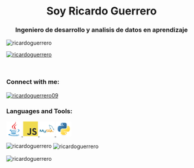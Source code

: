 <h1 align="center">Soy Ricardo Guerrero</h1>
<h3 align="center">Ingeniero de desarrollo y analisis de datos en aprendizaje</h3>

<p align="left"> <img src="https://komarev.com/ghpvc/?username=ricardoguerrero&label=Profile%20views&color=0e75b6&style=flat" alt="ricardoguerrero" /> </p>

<p align="left"> <a href="https://github.com/ryo-ma/github-profile-trophy"><img src="https://github-profile-trophy.vercel.app/?username=ricardoguerrero" alt="ricardoguerrero" /></a> </p>

<p align="left"> <a href="https://twitter.com/" target="blank"><img src="https://img.shields.io/twitter/follow/?logo=twitter&style=for-the-badge" alt="" /></a> </p>

<h3 align="left">Connect with me:</h3>
<p align="left">
<a href="https://linkedin.com/in/ricardoguerrero09" target="blank"><img align="center" src="https://raw.githubusercontent.com/rahuldkjain/github-profile-readme-generator/master/src/images/icons/Social/linked-in-alt.svg" alt="ricardoguerrero09" height="30" width="40" /></a>
</p>

<h3 align="left">Languages and Tools:</h3>
<p align="left"> <a href="https://www.java.com" target="_blank" rel="noreferrer"> <img src="https://raw.githubusercontent.com/devicons/devicon/master/icons/java/java-original.svg" alt="java" width="40" height="40"/> </a> <a href="https://developer.mozilla.org/en-US/docs/Web/JavaScript" target="_blank" rel="noreferrer"> <img src="https://raw.githubusercontent.com/devicons/devicon/master/icons/javascript/javascript-original.svg" alt="javascript" width="40" height="40"/> </a> <a href="https://www.mysql.com/" target="_blank" rel="noreferrer"> <img src="https://raw.githubusercontent.com/devicons/devicon/master/icons/mysql/mysql-original-wordmark.svg" alt="mysql" width="40" height="40"/> </a> <a href="https://www.python.org" target="_blank" rel="noreferrer"> <img src="https://raw.githubusercontent.com/devicons/devicon/master/icons/python/python-original.svg" alt="python" width="40" height="40"/> </a> </p>

<p><img align="left" src="https://github-readme-stats.vercel.app/api/top-langs?username=ricardoguerrero&show_icons=true&locale=en&layout=compact" alt="ricardoguerrero" /></p>

<p>&nbsp;<img align="center" src="https://github-readme-stats.vercel.app/api?username=ricardoguerrero&show_icons=true&locale=en" alt="ricardoguerrero" /></p>

<p><img align="center" src="https://github-readme-streak-stats.herokuapp.com/?user=ricardoguerrero&" alt="ricardoguerrero" /></p>
